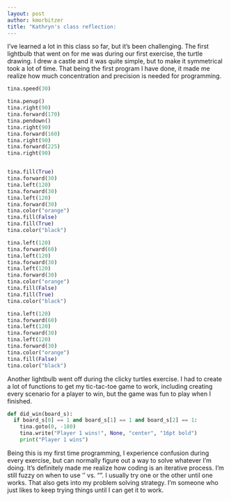 ```yaml
---
layout: post
author: kmorbitzer
title: "Kathryn's class reflection:
---
```


I’ve learned a lot in this class so far, but it’s been challenging.  The first lightbulb that went on for me was during our first exercise, the turtle drawing.  I drew a castle and it was quite simple, but to make it symmetrical took a lot of time.  That being the first program I have done, it made me realize how much concentration and precision is needed for programming.  

```python
tina.speed(30)

tina.penup()
tina.right(90)
tina.forward(170)
tina.pendown()
tina.right(90)
tina.forward(160)
tina.right(90)
tina.forward(225)
tina.right(90)


tina.fill(True)
tina.forward(30)
tina.left(120)
tina.forward(30)
tina.left(120)
tina.forward(30)
tina.color("orange")
tina.fill(False)
tina.fill(True)
tina.color("black")

tina.left(120)
tina.forward(60)
tina.left(120)
tina.forward(30)
tina.left(120)
tina.forward(30)
tina.color("orange")
tina.fill(False)
tina.fill(True)
tina.color("black")

tina.left(120)
tina.forward(60)
tina.left(120)
tina.forward(30)
tina.left(120)
tina.forward(30)
tina.color("orange")
tina.fill(False)
tina.color("black")
```

Another lightbulb went off during the clicky turtles exercise.  I had to create a lot of functions to get my tic-tac-toe game to work, including creating every scenario for a player to win, but the game was fun to play when I finished.

```python
def did_win(board_s):
  if board_s[0] == 1 and board_s[1] == 1 and board_s[2] == 1:
    tina.goto(0, -180)
    tina.write("Player 1 wins!", None, "center", "16pt bold")
    print("Player 1 wins")
```

Being this is my first time programming, I experience confusion during every exercise, but can normally figure out a way to solve whatever I’m doing.  It’s definitely made me realize how coding is an iterative process.
I’m still fuzzy on when to use ‘’ vs. “”.  I usually try one or the other until one works.  That also gets into my problem solving strategy.  I’m someone who just likes to keep trying things until I can get it to work. 
